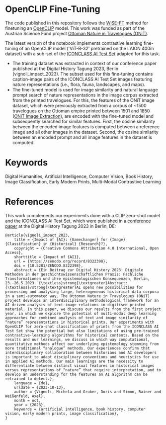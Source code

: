 # OpenCLIP Fine-Tuning
The code published in this repository follows the [WiSE-FT](https://github.com/mlfoundations/wise-ft) method for finetuning an [OpenCLIP](https://github.com/mlfoundations/open_clip) model. This work was funded as part of the Austrian Science Fund project [Ottoman Nature in Travelogues (ONiT)](https://onit.oeaw.ac.at/).

The latest version of the notebook implements contrastive learning fine-tuning of an OpenCLIP model ('ViT-B-32' pretrained on the LAION 400m dataset) with a sub-set of the [ICONCLASS AI Test Set](https://iconclass.org/testset/) adapted for this task.
- The training dataset was extracted in context of our conference paper published at the Digital History Tagung 2023, Berlin (vignoli_impact_2023). The subset used for this fine-tuning contains caption-image pairs of the ICONCLASS AI Test Set images featuring nature representations (i.e., flora, fauna, landscapes, and maps).
- The fine-tuned model is used for image similarity and natural language prompt search of nature representations in the image corpus extracted from the printed travelogues. For this, the features of the ONiT image dataset, which were previously extracted from a corpus of ~1500 travelogues on the Ottoman empire printed between 1501 and 1850 ([ONiT Image Extraction](https://github.com/ONiT-project/onit-image-extraction)), are encoded with the fine-tuned model and subsequently searched for similar features. First, the cosine similarity between the encoded image features is computed between a reference image and all other images in the dataset. Second, the cosine similarity between an encoded prompt and all image features in the dataset is computed.

# Keywords
Digital Humanities, Artificial Intelligence, Computer Vision, Book History, Image Classification, Early Modern Prints, Multi-Modal Contrastive Learning

# References
This work complements our experiments done with a CLIP zero-shot model and the ICONCLASS AI Test Set, which were published in a [conference paper](https://doi.org/10.5281/zenodo.8322397) at the Digital History Tagung 2023 in Berlin, DE:

```
@article{vignoli_impact_2023,
	title = {Impact of {AI}: {Gamechanger} for {Image} {Classification} in {Historical} {Research}?},
	copyright = {Creative Commons Attribution 4.0 International, Open Access},
	shorttitle = {Impact of {AI}},
	url = {https://zenodo.org/record/8322398},
	doi = {10.5281/ZENODO.8322398},
	abstract = {Ein Beitrag zur Digital History 2023: Digitale Methoden in der geschichtswissenschaftlichen Praxis: Fachliche Transformationen und ihre epistemologischen Konsequenzen, Berlin, 23.-26.5.2023. {\textless}strong{\textgreater}Abstract: {\textless}/strong{\textgreater}AI opens new possibilities for processing and analysing large, heterogeneous historical data corpora in a semi-automated way. The Ottoman Nature in Travelogues (ONiT) project develops an interdisciplinary methodological framework for an AI-driven analysis of text–image relations in digitised printed material. In this paper, we discuss our results from the first project year, in which we explore the potential of multi-modal deep learning approaches for combined analysis of text and image similarity of “nature” representations in historical prints. Our experiments with OpenCLIP for zero-shot classification of prints from the ICONCLASS AI Test Set show the potential but also limitations of using pre-trained contrastive-learning algorithms for historical contents. Based on the results and our learnings, we discuss in which way computational, quantitative methods affect our underlying epistemology stemming from more traditional “analogue” methods. Our experiences confirm that interdisciplinary collaboration between historians and AI developers is important to adapt disciplinary conventions and heuristics for use in applied AI methods. Our main learnings are the necessity to differentiate between distinct visual features in historical images versus representations of “nature” that require interpretation, and to develop an understanding for the features an AI algorithm can be retrained to detect.},
	language = {de},
	urldate = {2023-10-13},
	author = {Vignoli, Michela and Gruber, Doris and Simon, Rainer and Weißenfeld, Axel},
	month = oct,
	year = {2023},
	keywords = {artificial intelligence, book history, computer vision, early modern prints, image classification},
}

```
